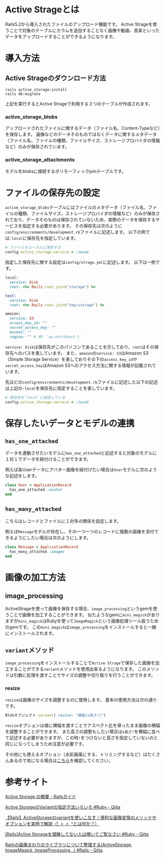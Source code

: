 # Active Strageとは

Rails5.2から導入されたファイルのアップロード機能です。
Active Strageを使うことで対象のテーブルにカラムを追加することなく画像や動画、音楽といったデータをアップロードすることができるようになります。


# 導入方法

## Active Strageのダウンロード方法

```
rails active_storage:install
rails db:migrate
```

上記を実行するとActive Strageで利用する３つのテーブルが作成されます。

### active_storage_blobs
  
アップロードされたファイルに関するデータ（ファイル名、Content-Typeなど）を保存します。
画像などのデータそのものではなくデータに関するメタデータ（ファイル名、ファイルの種類、ファイルサイズ、ストレージプロバイダの情報など）のみが保存されています。
  
### active_storage_attachments
  
モデルをblobsに接続するポリモーフィックjoinテーブルです。
  

# ファイルの保存先の設定

`active_storage_blobs`テーブルにはファイルのメタデータ（ファイル名、ファイルの種類、ファイルサイズ、ストレージプロバイダの情報など）のみが保存されており、データそのものは保存されていないため、実際のデータを保存するサービスを指定する必要があります。
その保存先は次のように`config/environments/development.rb`ファイルに記述します。
以下の例では`:local`に保存先を指定しています。

```ruby
# ファイルをローカルに保存する
config.active_storage.service = :local
```

指定した保存先に関する設定は`config/strage.yml`に記述します。
以下は一例です。

```ruby
local:
  service: Disk
  root: <%= Rails.root.join("storage") %>

test:
  service: Disk
  root: <%= Rails.root.join("tmp/storage") %>

amazon:
  service: S3
  access_key_id: ""
  secret_access_key: ""
  bucket: ""
  region: "" # 例: 'ap-northeast-1'
```

`service: Disk`は保存先がこのパソコンであることを示しており、`root`はその保存先へのパスを表しています。
また、`amazon`の`service: S3`はAmazon S3（Simple Storage Service）を表しておりその下の`access_key_id`や`secret_access_key`はAmazon S3へのアクセス方法に関する情報が記載されています。

先ほどの`config/environments/development.rb`ファイルに記述した以下の記述は上記の`:local`を保存先に指定することを表しています。

```ruby
# 保存先を`local`に指定している
config.active_storage.service = :local
```


# 保存したいデータとモデルの連携

## `has_one_attached`

データを連動させたいモデルに`has_one_attached`と記述すると対象のモデルに１対１でデータを紐付けることができます。

例えば各Userデータにアバター画像を紐付けたい場合は`User`モデルに次のような記述をします。

```ruby
class User < ApplicationRecord
  has_one_attached :avatar
end
```

## `has_many_attached`

こちらはレコードとファイルに１対多の関係を設定します。

例えば`Message`モデルが存在し、その一つ一つのレコードに複数の画像を添付できるようにしたい場合は次のようにします。

```ruby
class Message < ApplicationRecord
  has_many_attached :images
end
```


# 画像の加工方法

## image_processing

ActiveStrageを使って画像を保存する場合、`image_processing`というgemを使うことで画像を加工することができます。
似たようなgemに`mini_magick`がありますが`mini_magick`はRubyを使って`ImageMagick`という画像処理ツール扱うためのgemです。
この`mini_magick`は`image_processing`をインストールすると一緒にインストールされます。

## `variant`メソッド

`image_processing`をインストールすることで`Active Strage`で保存した画像を加工することができる`variant`メソッドを使用出来るようになります。
このメソッドは引数に処理を渡すことでサイズの調整や切り取りを行うことができます。

### resize

`resize`は画像のサイズを調整するのに使用します。
基本の使用方法は次の通りです。

```ruby
Blobオブジェクト.variant( resize: "横幅(x高さ!)")
```

`resize`オプションは値に横幅を渡すことでアスペクト比を保ったまま画像の横幅を調整することができます。
また高さの調整もしたい場合は`x高さ!`を横幅に並べて記述する必要がありますが、この時`!`をつけないと高さを指定していないのと同じになってしまうため注意が必要です。

その他にも使えるオプション（水彩画風にする、トリミングするなど）はたくさんあるので気になる場合は[こちら](https://prograshi.com/framework/rails/active-storage_variant/)を確認してください。


# 参考サイト

[Active Storage の概要 - Railsガイド](https://railsguides.jp/active_storage_overview.html)

[Active StorageのVariantの指定方法いろいろ #Ruby - Qiita](https://qiita.com/kazuomatz/items/3cdbd2c40576c2e9d89b)

[【Rails】ActiveStorageのvariantを使いこなす！便利な画像変換のメソッドやオプションを実例で解説（!, &gt;, &lt;, ^とは何か？）](https://prograshi.com/framework/rails/active-storage_variant/)

[[Rails]Active Storageを理解してない人は覗いてご覧なさい #Ruby - Qiita](https://qiita.com/ren0826jam/items/58bdbaff17581280ee5a)

[Railsの画像まわりのライブラリについて整理する(ActiveStorage, ImageMagick, ImageProcessing,,,) #Rails - Qiita](https://qiita.com/fgem28/items/54c5ca70753f16ef420c)
